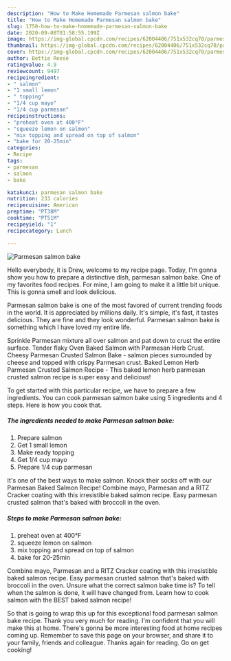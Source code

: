 ```yaml
---
description: "How to Make Homemade Parmesan salmon bake"
title: "How to Make Homemade Parmesan salmon bake"
slug: 1750-how-to-make-homemade-parmesan-salmon-bake
date: 2020-09-08T01:58:55.199Z
image: https://img-global.cpcdn.com/recipes/62004406/751x532cq70/parmesan-salmon-bake-recipe-main-photo.jpg
thumbnail: https://img-global.cpcdn.com/recipes/62004406/751x532cq70/parmesan-salmon-bake-recipe-main-photo.jpg
cover: https://img-global.cpcdn.com/recipes/62004406/751x532cq70/parmesan-salmon-bake-recipe-main-photo.jpg
author: Bettie Reese
ratingvalue: 4.9
reviewcount: 9497
recipeingredient:
- " salmon"
- "1 small lemon"
- " topping"
- "1/4 cup mayo"
- "1/4 cup parmesan"
recipeinstructions:
- "preheat oven at 400°F"
- "squeeze lemon on salmon"
- "mix topping and spread on top of salmon"
- "bake for 20-25min"
categories:
- Recipe
tags:
- parmesan
- salmon
- bake

katakunci: parmesan salmon bake 
nutrition: 233 calories
recipecuisine: American
preptime: "PT38M"
cooktime: "PT51M"
recipeyield: "1"
recipecategory: Lunch

---
```



![Parmesan salmon bake](https://img-global.cpcdn.com/recipes/62004406/751x532cq70/parmesan-salmon-bake-recipe-main-photo.jpg)

Hello everybody, it is Drew, welcome to my recipe page. Today, I'm gonna show you how to prepare a distinctive dish, parmesan salmon bake. One of my favorites food recipes. For mine, I am going to make it a little bit unique. This is gonna smell and look delicious.

Parmesan salmon bake is one of the most favored of current trending foods in the world. It is appreciated by millions daily. It's simple, it's fast, it tastes delicious. They are fine and they look wonderful. Parmesan salmon bake is something which I have loved my entire life.

Sprinkle Parmesan mixture all over salmon and pat down to crust the entire surface. Tender flaky Oven Baked Salmon with Parmesan Herb Crust. Cheesy Parmesan Crusted Salmon Bake - salmon pieces surrounded by cheese and topped with crispy Parmesan crust. Baked Lemon Herb Parmesan Crusted Salmon Recipe - This baked lemon herb parmesan crusted salmon recipe is super easy and delicious!


To get started with this particular recipe, we have to prepare a few ingredients. You can cook parmesan salmon bake using 5 ingredients and 4 steps. Here is how you cook that.

<!--inarticleads1-->

##### The ingredients needed to make Parmesan salmon bake:

1. Prepare  salmon
1. Get 1 small lemon
1. Make ready  topping
1. Get 1/4 cup mayo
1. Prepare 1/4 cup parmesan


It&#39;s one of the best ways to make salmon. Knock their socks off with our Parmesan Baked Salmon Recipe! Combine mayo, Parmesan and a RITZ Cracker coating with this irresistible baked salmon recipe. Easy parmesan crusted salmon that&#39;s baked with broccoli in the oven. 

<!--inarticleads2-->

##### Steps to make Parmesan salmon bake:

1. preheat oven at 400°F
1. squeeze lemon on salmon
1. mix topping and spread on top of salmon
1. bake for 20-25min


Combine mayo, Parmesan and a RITZ Cracker coating with this irresistible baked salmon recipe. Easy parmesan crusted salmon that&#39;s baked with broccoli in the oven. Unsure what the correct salmon bake time is? To tell when the salmon is done, it will have changed from. Learn how to cook salmon with the BEST baked salmon recipe! 

So that is going to wrap this up for this exceptional food parmesan salmon bake recipe. Thank you very much for reading. I'm confident that you will make this at home. There's gonna be more interesting food at home recipes coming up. Remember to save this page on your browser, and share it to your family, friends and colleague. Thanks again for reading. Go on get cooking!
